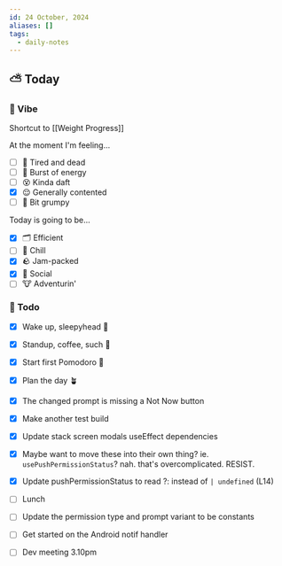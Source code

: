 ```yaml
---
id: 24 October, 2024
aliases: []
tags:
  - daily-notes
---
```



## ⛅ Today

### 🌙 Vibe
Shortcut to [[Weight Progress]]

At the moment I'm feeling...

- [ ] 🥱 Tired and dead
- [ ] 🤪 Burst of energy
- [ ] 😵 Kinda daft
- [x] 😌 Generally contented
- [ ] 😤 Bit grumpy

Today is going to be...

- [x] 🗂️ Efficient
- [ ] 🧘 Chill
- [x] 🪨 Jam-packed
- [x] 🦋 Social
- [ ] 🐮 Adventurin'

### 🏃 Todo

- [x] Wake up, sleepyhead 🧊
- [x] Standup, coffee, such 💫
- [x] Start first Pomodoro 🍅
- [x] Plan the day 🪴
- [x] The changed prompt is missing a Not Now button
- [x] Make another test build
- [x] Update stack screen modals useEffect dependencies
- [x] Maybe want to move these into their own thing? ie. `usePushPermissionStatus`?
nah. that's overcomplicated. RESIST.

- [x] Update pushPermissionStatus to read ?: instead of `| undefined` (L14)
- [ ] Lunch
- [ ] Update the permission type and prompt variant to be constants
- [ ] Get started on the Android notif handler
- [ ] Dev meeting 3.10pm

